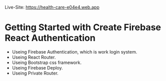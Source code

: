 
Live-Site:  https://health-care-e04e4.web.app

# Getting Started with Create Firebase React Authentication


* Useing Firebase Authentication, which is work login system.
* Useing React Router.
* Useing Bootstrap css framework.
* Useing Firebase Deploy.
* Useing Private Router.




